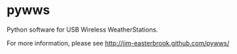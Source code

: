 pywws
=====

Python software for USB Wireless WeatherStations.

For more information, please see http://jim-easterbrook.github.com/pywws/